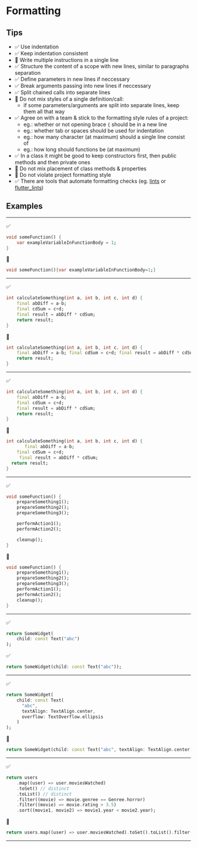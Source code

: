 # Formatting

## Tips
- :white_check_mark: Use indentation
- :white_check_mark: Keep indentation consistent
- :no_entry_sign: Write multiple instructions in a single line
- :white_check_mark: Structure the content of a scope with new lines, similar to paragraphs separation
- :white_check_mark: Define parameters in new lines if neccessary
- :white_check_mark: Break arguments passing into new lines if neccessary
- :white_check_mark: Split chained calls into separate lines
- :no_entry_sign: Do not mix styles of a single definition/call:
    - if some parameters/arguments are split into separate lines, keep them all that way
- :white_check_mark: Agree on with a team & stick to the formatting style rules of a project:
    - eg.: whether or not opening brace `{` should be in a new line
    - eg.: whether tab or spaces should be used for indentation
    - eg.: how many character (at maximum) should a single line consist of
    - eg.: how long should functions be (at maximum)
- :white_check_mark: In a class it might be good to keep constructors first, then public methods and then private ones
- :no_entry_sign: Do not mix placement of class methods & properties
- :no_entry_sign: Do not violate project formatting style
- :white_check_mark: There are tools that automate formatting checks (eg. [lints](https://pub.dev/packages/lints) or [flutter_lints](https://pub.dev/packages/flutter_lints))

## Examples

---

:white_check_mark:
```dart
void someFunction() {
    var exampleVariableInFunctionBody = 1;
}
```

:no_entry_sign:
```dart
void someFunction(){var exampleVariableInFunctionBody=1;}
```

---

:white_check_mark:
```dart
int calculateSomething(int a, int b, int c, int d) {
    final abDiff = a-b;
    final cdSum = c+d;
    final result = abDiff * cdSum;
    return result;
}
```

:no_entry_sign:
```dart
int calculateSomething(int a, int b, int c, int d) {
    final abDiff = a-b; final cdSum = c+d; final result = abDiff * cdSum;
    return result;
}
```

---

:white_check_mark:
```dart
int calculateSomething(int a, int b, int c, int d) {
    final abDiff = a-b;
    final cdSum = c+d;
    final result = abDiff * cdSum;
    return result;
}
```

:no_entry_sign:
```dart
int calculateSomething(int a, int b, int c, int d) {
       final abDiff = a-b;
    final cdSum = c+d;
     final result = abDiff * cdSum;
  return result;
}
```

---

:white_check_mark:
```dart
void someFunction() {
    prepareSomething1();
    prepareSomething2();
    prepareSomething3();

    performAction1();
    performAction2();

    cleanup();
}
```

:thinking:
```dart
void someFunction() {
    prepareSomething1();
    prepareSomething2();
    prepareSomething3();
    performAction1();
    performAction2();
    cleanup();
}
```

---

:white_check_mark:
```dart
return SomeWidget(
    child: const Text("abc")
);
```

:white_check_mark:
```dart
return SomeWidget(child: const Text("abc"));
```

---

:white_check_mark:
```dart
return SomeWidget(
    child: const Text(
      "abc",
      textAlign: TextAlign.center,
      overflow: TextOverflow.ellipsis
    )
);
```

:no_entry_sign:
```dart
return SomeWidget(child: const Text("abc", textAlign: TextAlign.center, overflow: TextOverflow.ellipsis));
```

---

:white_check_mark:
```dart
return users
    .map((user) => user.moviesWatched)
    .toSet() // distinct
    .toList() // distinct
    .filter((movie) => movie.genree == Genree.horror)
    .filter((movie) => movie.rating > 3.5)
    .sort((movie1, movie2) => movie1.year < movie2.year);
```

:no_entry_sign:
```dart
return users.map((user) => user.moviesWatched).toSet().toList().filter((movie) => movie.genree == Genree.horror).filter((movie) => movie.rating > 3.5).sort((movie1, movie2) => movie1.year < movie2.year);
```

---